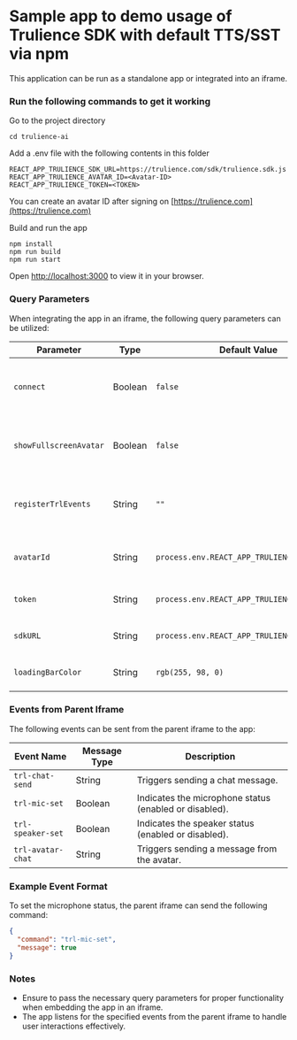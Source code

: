 # Sample app to demo usage of Trulience SDK with default TTS/SST via npm

This application can be run as a standalone app or integrated into an iframe.


### Run the following commands to get it working

Go to the project directory
```
cd trulience-ai
```

Add a .env file with the following contents in this folder
```
REACT_APP_TRULIENCE_SDK_URL=https://trulience.com/sdk/trulience.sdk.js
REACT_APP_TRULIENCE_AVATAR_ID=<Avatar-ID>
REACT_APP_TRULIENCE_TOKEN=<TOKEN>
```
You can create an avatar ID after signing on [https://trulience.com](https://trulience.com)


Build and run the app
```
npm install
npm run build
npm run start
```

Open [http://localhost:3000](http://localhost:3000) to view it in your browser.


### Query Parameters

When integrating the app in an iframe, the following query parameters can be utilized:

| Parameter                 | Type     | Default Value                                | Description                                                              |
|---------------------------|----------|----------------------------------------------|--------------------------------------------------------------------------|
| `connect`                 | Boolean  | `false`                                      | If set to true, the client will connect automatically when visiting.     |
| `showFullscreenAvatar`    | Boolean  | `false`                                      | If set to true, the avatar wil be display in fullscreen mode.            |
| `registerTrlEvents`       | String   | `""`                                         | List of events that should be notified to iframe's parent.               |
| `avatarId`                | String   | `process.env.REACT_APP_TRULIENCE_AVATAR_ID`  | The ID of the avatar to be used in the app.                              |
| `token`                   | String   | `process.env.REACT_APP_TRULIENCE_TOKEN`      | The token used for authentication.                                       |
| `sdkURL`                  | String   | `process.env.REACT_APP_TRULIENCE_SDK_URL`    | The URL of the SDK to be used.                                           |
| `loadingBarColor`         | String   | `rgb(255, 98, 0)`                            | The color of the loading bar.                                            |


### Events from Parent Iframe

The following events can be sent from the parent iframe to the app:

| Event Name               | Message Type     | Description                                                  |
|--------------------------|------------------|--------------------------------------------------------------|
| `trl-chat-send`          | String           | Triggers sending a chat message.                             |
| `trl-mic-set`            | Boolean          | Indicates the microphone status (enabled or disabled).       |
| `trl-speaker-set`        | Boolean          | Indicates the speaker status (enabled or disabled).          |
| `trl-avatar-chat`        | String           | Triggers sending a message from the avatar.                  |

### Example Event Format

To set the microphone status, the parent iframe can send the following command:

```json
{
  "command": "trl-mic-set",
  "message": true
}
```

### Notes

- Ensure to pass the necessary query parameters for proper functionality when embedding the app in an iframe.
- The app listens for the specified events from the parent iframe to handle user interactions effectively.
